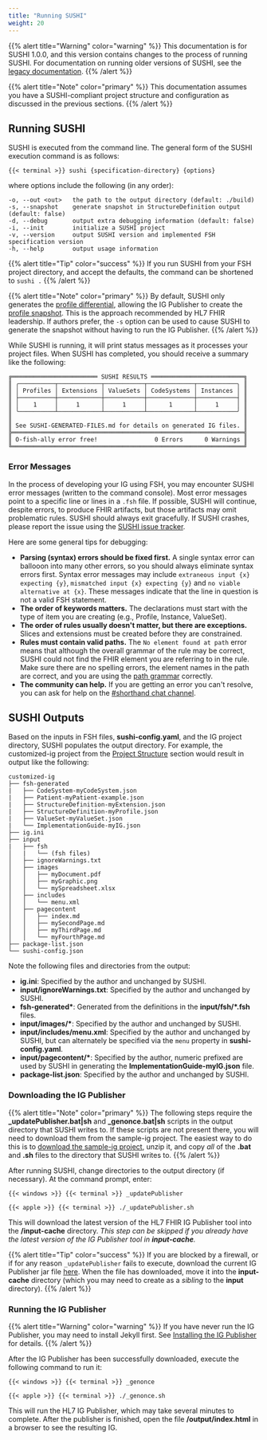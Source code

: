 ```yaml
---
title: "Running SUSHI"
weight: 20
---
```


{{% alert title="Warning" color="warning" %}}
This documentation is for SUSHI 1.0.0, and this version contains changes to the process of running SUSHI. For documentation on running older versions of SUSHI, see the [legacy documentation](/docs/sushi/running-legacy).
{{% /alert %}}


{{% alert title="Note" color="primary" %}}
This documentation assumes you have a SUSHI-compliant project structure and configuration as discussed in the previous sections.
{{% /alert %}}

## Running SUSHI

SUSHI is executed from the command line. The general form of the SUSHI execution command is as follows:

```shell
{{< terminal >}} sushi {specification-directory} {options}
```

where options include the following (in any order):

```text
-o, --out <out>   the path to the output directory (default: ./build)
-s, --snapshot    generate snapshot in StructureDefinition output (default: false)
-d, --debug       output extra debugging information (default: false)
-i, --init        initialize a SUSHI project
-v, --version     output SUSHI version and implemented FSH specification version
-h, --help        output usage information
```

{{% alert title="Tip" color="success" %}}
If you run SUSHI from your FSH project directory, and accept the defaults, the command can be shortened to `sushi .`
{{% /alert %}}


{{% alert title="Note" color="primary" %}}
By default, SUSHI only generates the [profile differential](https://www.hl7.org/fhir/R4/profiling.html#snapshot), allowing the IG Publisher to create the [profile snapshot](https://www.hl7.org/fhir/R4/profiling.html#snapshot). This is the approach recommended by HL7 FHIR leadership. If authors prefer, the `-s` option can be used to cause SUSHI to generate the snapshot without having to run the IG Publisher.
{{% /alert %}}

While SUSHI is running, it will print status messages as it processes your project files. When SUSHI has completed, you should receive a summary like the following:

```text
╔════════════════════════ SUSHI RESULTS ══════════════════════════╗
║ ╭──────────┬────────────┬───────────┬─────────────┬───────────╮ ║
║ │ Profiles │ Extensions │ ValueSets │ CodeSystems │ Instances │ ║
║ ├──────────┼────────────┼───────────┼─────────────┼───────────┤ ║
║ │    1     │     1      │     1     │      1      │     1     │ ║
║ ╰──────────┴────────────┴───────────┴─────────────┴───────────╯ ║
║                                                                 ║
║ See SUSHI-GENERATED-FILES.md for details on generated IG files. ║
╠═════════════════════════════════════════════════════════════════╣
║ O-fish-ally error free!                0 Errors      0 Warnings ║
╚═════════════════════════════════════════════════════════════════╝
```

### Error Messages

In the process of developing your IG using FSH, you may encounter SUSHI error messages (written to the command console). Most error messages point to a specific line or lines in a `.fsh` file. If possible, SUSHI will continue, despite errors, to produce FHIR artifacts, but those artifacts may omit problematic rules. SUSHI should always exit gracefully. If SUSHI crashes, please report the issue using the [SUSHI issue tracker](https://github.com/FHIR/sushi/issues).

Here are some general tips for debugging:

* **Parsing (syntax) errors should be fixed first.** A single syntax error can ballooon into many other errors, so you should always eliminate syntax errors first. Syntax error messages may include `extraneous input {x} expecting {y}`, `mismatched input {x} expecting {y}` and `no viable alternative at {x}`. These messages indicate that the line in question is not a valid FSH statement.
* **The order of keywords matters.** The declarations must start with the type of item you are creating (e.g., Profile, Instance, ValueSet).
* **The order of rules usually doesn't matter, but there are exceptions.** Slices and extensions must be created before they are constrained.
* **Rules must contain valid paths.** The `No element found at path` error means that although the overall grammar of the rule may be correct, SUSHI could not find the FHIR element you are referring to in the rule. Make sure there are no spelling errors, the element names in the path are correct, and you are using the [path grammar](https://build.fhir.org/ig/HL7/fhir-shorthand/reference.html#fsh-paths) correctly.
* **The community can help.** If you are getting an error you can't resolve, you can ask for help on the [#shorthand chat channel](https://chat.fhir.org/#narrow/stream/215610-shorthand).


## SUSHI Outputs

Based on the inputs in FSH files, **sushi-config.yaml**, and the IG project directory, SUSHI populates the output directory. For example, the customized-ig project from the [Project Structure](/docs/sushi/project/) section would result in output like the following:

```text
customized-ig
├── fsh-generated
|   ├── CodeSystem-myCodeSystem.json
|   ├── Patient-myPatient-example.json
|   ├── StructureDefinition-myExtension.json
|   ├── StructureDefinition-myProfile.json
|   ├── ValueSet-myValueSet.json
|   └── ImplementationGuide-myIG.json
├── ig.ini
├── input
|   ├── fsh
│   |   └── (fsh files)
│   ├── ignoreWarnings.txt
│   ├── images
│   │   ├── myDocument.pdf
│   │   ├── myGraphic.png
│   │   └── mySpreadsheet.xlsx
│   ├── includes
│   │   └── menu.xml
│   ├── pagecontent
│   │   ├── index.md
│   │   ├── mySecondPage.md
│   │   ├── myThirdPage.md
│   │   └── myFourthPage.md
├── package-list.json
└── sushi-config.json
```

Note the following files and directories from the output:

* **ig.ini**: Specified by the author and unchanged by SUSHI.
* **input/ignoreWarnings.txt**: Specified by the author and unchanged by SUSHI.
* **fsh-generated\***: Generated from the definitions in the **input/fsh/\*.fsh** files.
* **input/images/\***: Specified by the author and unchanged by SUSHI.
* **input/includes/menu.xml**: Specified by the author and unchanged by SUSHI, but can alternately be specified via the `menu` property in **sushi-config.yaml**.
* **input/pagecontent/\***: Specified by the author, numeric prefixed are used by SUSHI in generating the **ImplementationGuide-myIG.json** file.
* **package-list.json**: Specified by the author and unchanged by SUSHI.

### Downloading the IG Publisher

{{% alert title="Note" color="primary" %}}
The following steps require the **\_updatePublisher.bat|sh** and **\_genonce.bat|sh** scripts in the output directory that SUSHI writes to. If these scripts are not present there, you will need to download them from the sample-ig project. The easiest way to do this is to [download the sample-ig project](https://github.com/FHIR/sample-ig/archive/master.zip), unzip it, and copy _all_ of the **.bat** and **.sh** files to the directory that SUSHI writes to.
{{% /alert %}}

After running SUSHI, change directories to the output directory (if necessary). At the command prompt, enter:

```shell
{{< windows >}} {{< terminal >}} _updatePublisher
```

```shell
{{< apple >}} {{< terminal >}} ./_updatePublisher.sh
```

This will download the latest version of the HL7 FHIR IG Publisher tool into the **/input-cache** directory. _This step can be skipped if you already have the latest version of the IG Publisher tool in **input-cache**._

{{% alert title="Tip" color="success" %}}
If you are blocked by a firewall, or if for any reason `_updatePublisher` fails to execute, download the current IG Publisher jar file [here](https://github.com/HL7/fhir-ig-publisher/releases/latest/download/publisher.jar). When the file has downloaded, move it into the **input-cache** directory (which you may need to create as a _sibling_ to the **input** directory).
{{% /alert %}}

### Running the IG Publisher

{{% alert title="Warning" color="warning" %}}
If you have never run the IG Publisher, you may need to install Jekyll first. See [Installing the IG Publisher](https://confluence.hl7.org/display/FHIR/IG+Publisher+Documentation) for details.
{{% /alert %}}

After the IG Publisher has been successfully downloaded, execute the following command to run it:

```shell
{{< windows >}} {{< terminal >}} _genonce
```

```shell
{{< apple >}} {{< terminal >}} ./_genonce.sh
```

This will run the HL7 IG Publisher, which may take several minutes to complete. After the publisher is finished, open the file **/output/index.html** in a browser to see the resulting IG.
